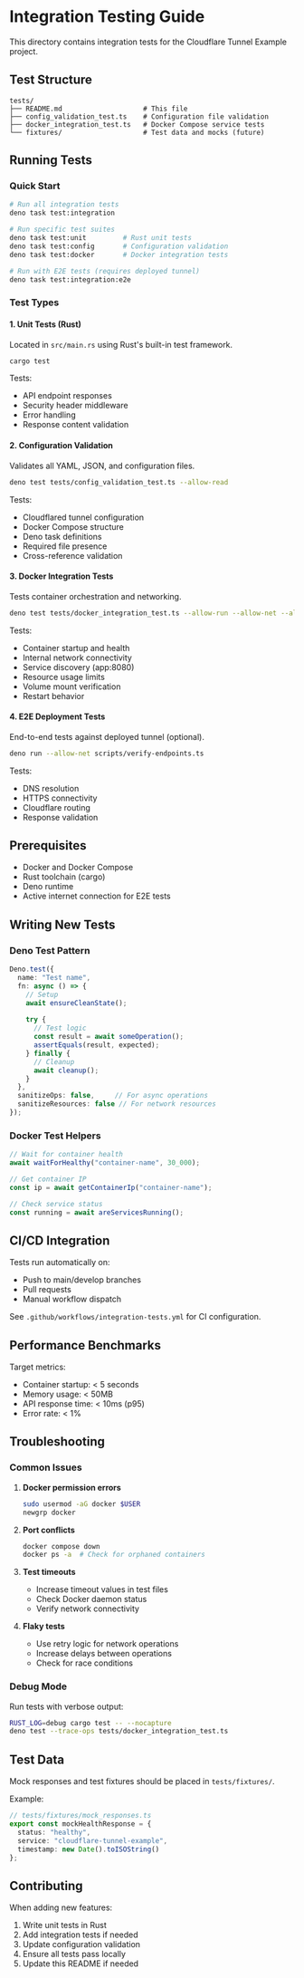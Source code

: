 # Integration Testing Guide

This directory contains integration tests for the Cloudflare Tunnel Example project.

## Test Structure

```
tests/
├── README.md                    # This file
├── config_validation_test.ts    # Configuration file validation
├── docker_integration_test.ts   # Docker Compose service tests
└── fixtures/                    # Test data and mocks (future)
```

## Running Tests

### Quick Start
```bash
# Run all integration tests
deno task test:integration

# Run specific test suites
deno task test:unit         # Rust unit tests
deno task test:config       # Configuration validation
deno task test:docker       # Docker integration tests

# Run with E2E tests (requires deployed tunnel)
deno task test:integration:e2e
```

### Test Types

#### 1. Unit Tests (Rust)
Located in `src/main.rs` using Rust's built-in test framework.

```bash
cargo test
```

Tests:
- API endpoint responses
- Security header middleware
- Error handling
- Response content validation

#### 2. Configuration Validation
Validates all YAML, JSON, and configuration files.

```bash
deno test tests/config_validation_test.ts --allow-read
```

Tests:
- Cloudflared tunnel configuration
- Docker Compose structure
- Deno task definitions
- Required file presence
- Cross-reference validation

#### 3. Docker Integration Tests
Tests container orchestration and networking.

```bash
deno test tests/docker_integration_test.ts --allow-run --allow-net --allow-read
```

Tests:
- Container startup and health
- Internal network connectivity
- Service discovery (app:8080)
- Resource usage limits
- Volume mount verification
- Restart behavior

#### 4. E2E Deployment Tests
End-to-end tests against deployed tunnel (optional).

```bash
deno run --allow-net scripts/verify-endpoints.ts
```

Tests:
- DNS resolution
- HTTPS connectivity
- Cloudflare routing
- Response validation

## Prerequisites

- Docker and Docker Compose
- Rust toolchain (cargo)
- Deno runtime
- Active internet connection for E2E tests

## Writing New Tests

### Deno Test Pattern
```typescript
Deno.test({
  name: "Test name",
  fn: async () => {
    // Setup
    await ensureCleanState();
    
    try {
      // Test logic
      const result = await someOperation();
      assertEquals(result, expected);
    } finally {
      // Cleanup
      await cleanup();
    }
  },
  sanitizeOps: false,     // For async operations
  sanitizeResources: false // For network resources
});
```

### Docker Test Helpers
```typescript
// Wait for container health
await waitForHealthy("container-name", 30_000);

// Get container IP
const ip = await getContainerIp("container-name");

// Check service status
const running = await areServicesRunning();
```

## CI/CD Integration

Tests run automatically on:
- Push to main/develop branches
- Pull requests
- Manual workflow dispatch

See `.github/workflows/integration-tests.yml` for CI configuration.

## Performance Benchmarks

Target metrics:
- Container startup: < 5 seconds
- Memory usage: < 50MB
- API response time: < 10ms (p95)
- Error rate: < 1%

## Troubleshooting

### Common Issues

1. **Docker permission errors**
   ```bash
   sudo usermod -aG docker $USER
   newgrp docker
   ```

2. **Port conflicts**
   ```bash
   docker compose down
   docker ps -a  # Check for orphaned containers
   ```

3. **Test timeouts**
   - Increase timeout values in test files
   - Check Docker daemon status
   - Verify network connectivity

4. **Flaky tests**
   - Use retry logic for network operations
   - Increase delays between operations
   - Check for race conditions

### Debug Mode

Run tests with verbose output:
```bash
RUST_LOG=debug cargo test -- --nocapture
deno test --trace-ops tests/docker_integration_test.ts
```

## Test Data

Mock responses and test fixtures should be placed in `tests/fixtures/`.

Example:
```typescript
// tests/fixtures/mock_responses.ts
export const mockHealthResponse = {
  status: "healthy",
  service: "cloudflare-tunnel-example",
  timestamp: new Date().toISOString()
};
```

## Contributing

When adding new features:
1. Write unit tests in Rust
2. Add integration tests if needed
3. Update configuration validation
4. Ensure all tests pass locally
5. Update this README if needed